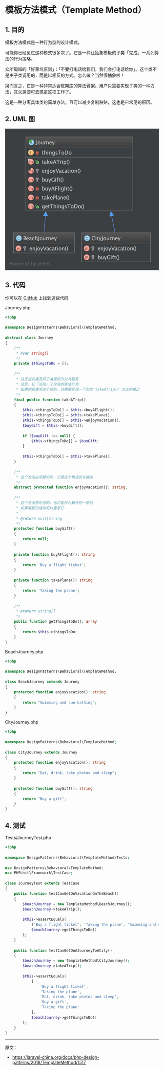 # 模板方法模式（Template Method）

## 1. 目的

模板方法模式是一种行为型的设计模式。

可能你已经见过这种模式很多次了。它是一种让抽象模板的子类「完成」一系列算法的行为策略。

众所周知的「好莱坞原则」：「不要打电话给我们，我们会打电话给你」。这个类不是由子类调用的，而是以相反的方式。怎么做？当然很抽象啦！

换而言之，它是一种非常适合框架库的算法骨架。用户只需要实现子类的一种方法，其父类便可去搞定这项工作了。

这是一种分离具体类的简单办法，且可以减少复制粘贴，这也是它常见的原因。

## 2. UML 图

![](assets/TemplateMethod.png)

## 3. 代码

你可以在 [GitHub](https://github.com/domnikl/DesignPatternsPHP/tree/master/Behavioral/TemplateMethod) 上找到这些代码

Journey.php

```php
<?php

namespace DesignPatterns\Behavioral\TemplateMethod;

abstract class Journey
{
    /**
     * @var string[]
     */
    private $thingsToDo = [];

    /**
     * 这是当前类及其子类提供的公共服务
     * 注意，它「冻结」了全局的算法行为
     * 如果你想重写这个契约，只需要实现一个包含 takeATrip() 方法的接口
     */
    final public function takeATrip()
    {
        $this->thingsToDo[] = $this->buyAFlight();
        $this->thingsToDo[] = $this->takePlane();
        $this->thingsToDo[] = $this->enjoyVacation();
        $buyGift = $this->buyGift();

        if ($buyGift !== null) {
            $this->thingsToDo[] = $buyGift;
        }

        $this->thingsToDo[] = $this->takePlane();
    }

    /**
     * 这个方法必须要实现，它是这个模式的关键点
     */
    abstract protected function enjoyVacation(): string;

    /**
     * 这个方法是可选的，也可能作为算法的一部分
     * 如果需要的话你可以重写它
     *
     * @return null|string
     */
    protected function buyGift()
    {
        return null;
    }

    private function buyAFlight(): string
    {
        return 'Buy a flight ticket';
    }

    private function takePlane(): string
    {
        return 'Taking the plane';
    }

    /**
     * @return string[]
     */
    public function getThingsToDo(): array
    {
        return $this->thingsToDo;
    }
}
```

BeachJourney.php

```php
<?php

namespace DesignPatterns\Behavioral\TemplateMethod;

class BeachJourney extends Journey
{
    protected function enjoyVacation(): string
    {
        return "Swimming and sun-bathing";
    }
}
```

CityJourney.php

```php
<?php

namespace DesignPatterns\Behavioral\TemplateMethod;

class CityJourney extends Journey
{
    protected function enjoyVacation(): string
    {
        return "Eat, drink, take photos and sleep";
    }

    protected function buyGift(): string
    {
        return "Buy a gift";
    }
}
```

## 4. 测试

Tests/JourneyTest.php

```php
<?php

namespace DesignPatterns\Behavioral\TemplateMethod\Tests;

use DesignPatterns\Behavioral\TemplateMethod;
use PHPUnit\Framework\TestCase;

class JourneyTest extends TestCase
{
    public function testCanGetOnVacationOnTheBeach()
    {
        $beachJourney = new TemplateMethod\BeachJourney();
        $beachJourney->takeATrip();

        $this->assertEquals(
            ['Buy a flight ticket', 'Taking the plane', 'Swimming and sun-bathing', 'Taking the plane'],
            $beachJourney->getThingsToDo()
        );
    }

    public function testCanGetOnAJourneyToACity()
    {
        $beachJourney = new TemplateMethod\CityJourney();
        $beachJourney->takeATrip();

        $this->assertEquals(
            [
                'Buy a flight ticket',
                'Taking the plane',
                'Eat, drink, take photos and sleep',
                'Buy a gift',
                'Taking the plane'
            ],
            $beachJourney->getThingsToDo()
        );
    }
}
```

----

原文：

- https://laravel-china.org/docs/php-design-patterns/2018/TemplateMethod/1517